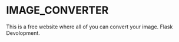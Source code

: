 # IMAGE_CONVERTER
This is a free website where all of you can convert your image.
Flask Devolopment.
